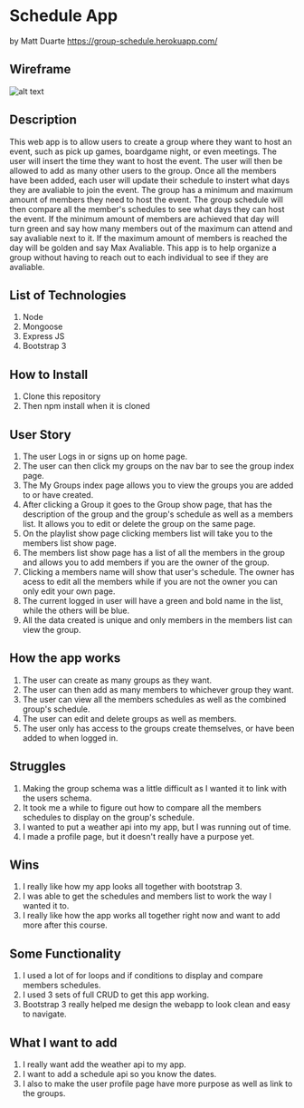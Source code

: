 # Schedule App
by Matt Duarte
https://group-schedule.herokuapp.com/

## Wireframe
![alt text](https://i.imgur.com/UIS4d1f.png "Wireframe")

## Description

This web app is to allow users to create a group where they want to host an event, such as pick up games, boardgame night, or even meetings. The user will insert the time they want to host the event. The user will then be allowed to add as many other users to the group. Once all the members have been added, each user will update their schedule to instert what days they are avaliable to join the event. The group has a minimum and maximum amount of members they need to host the event. The group schedule will then compare all the member's schedules to see what days they can host the event. If the minimum amount of members are achieved that day will turn green and say how many members out of the maximum can attend and say avaliable next to it. If the maximum amount of members is reached the day will be golden and say Max Avaliable. This app is to help organize a group without having to reach out to each individual to see if they are avaliable. 

## List of Technologies
1. Node
2. Mongoose
3. Express JS
4. Bootstrap 3

## How to Install 
1. Clone this repository
2. Then npm install when it is cloned

## User Story
1. The user Logs in or signs up on home page.
2. The user can then click my groups on the nav bar to see the group index page.
3. The My Groups index page allows you to view the groups you are added to or have created.
4. After clicking a Group it goes to the Group show page, that has the description of the group and the group's schedule as well as a members list. It allows you to edit or delete the group on the same page.
5. On the playlist show page clicking members list will take you to the members list show page.
6. The members list show page has a list of all the members in the group and allows you to add members if you are the owner of the group.
7. Clicking a members name will show that user's schedule. The owner has acess to edit all the members while if you are not the owner you can only edit your own page.
8. The current logged in user will have a green and bold name in the list, while the others will be blue.
9. All the data created is unique and only members in the members list can view the group.

## How the app works
1. The user can create as many groups as they want.
2. The user can then add as many members to whichever group they want.
3. The user can view all the members schedules as well as the combined group's schedule.
4. The user can edit and delete groups as well as members.
5. The user only has access to the groups create themselves, or have been added to when logged in.

## Struggles 
1. Making the group schema was a little difficult as I wanted it to link with the users schema.
2. It took me a while to figure out how to compare all the members schedules to display on the group's schedule.
3. I wanted to put a weather api into my app, but I was running out of time.
4. I made a profile page, but it doesn't really have a purpose yet.

## Wins
1. I really like how my app looks all together with bootstrap 3.
2. I was able to get the schedules and members list to work the way I wanted it to.
3. I really like how the app works all together right now and want to add more after this course.

## Some Functionality
1. I used a lot of for loops and if conditions to display and compare members schedules.
2. I used 3 sets of full CRUD to get this app working.
3. Bootstrap 3 really helped me design the webapp to look clean and easy to navigate.


## What I want to add
1. I really want add the weather api to my app.
2. I want to add a schedule api so you know the dates.
3. I also to make the user profile page have more purpose as well as link to the groups.
